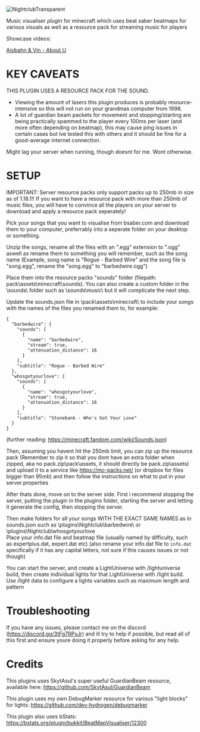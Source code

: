 ![NightclubTransparent](https://user-images.githubusercontent.com/54047826/142924925-12f92508-5d89-4724-a9ce-d39fd3d6a539.png)

Music visualiser *plugin* for minecraft which uses beat saber beatmaps for various visuals as well as a resource pack for streaming music for players

Showcase videos: 

[Aiobahn & Vin - About U](https://streamable.com/ou4cdr)

# KEY CAVEATS

THIS PLUGIN USES A RESOURCE PACK FOR THE SOUND. 
- Viewing the amount of lasers this plugin produces is probably resource-intensive so this will not run on your grandmas computer from 1998. 
- A lot of guardian beam packets for movement and stopping/starting are being practically spammed to the player every 100ms per laser (and more often depending on beatmap), this may cause ping issues in certain cases but ive tested this with others and it should be fine for a good-average internet connection.

Might lag your server when running, though doesnt for me. Wont otherwise. 

# SETUP


IMPORTANT: Server resource packs only support packs up to 250mb in size as of 1.18.1!! If you want to have a resource pack with more than 250mb of music files, you will have to convince all the players on your server to download and apply a resource pack seperately!

Pick your songs that you want to visualise from bsaber.com and download them to your computer, preferrably into a seperate folder on your desktop or something.

Unzip the songs, rename all the files with an ".egg" extension to ".ogg" aswell as rename them to something you will remember, such as the song name (Example, song name is "Rogue - Barbed Wire" and the song file is "song.egg", rename the "song.egg" to "barbedwire.ogg")

Place them into the resource packs "sounds" folder (filepath: pack\assets\minecraft\sounds). You can also create a custom folder in the \sounds\ folder such as \sounds\music\ but it will complicate the next step.

Update the sounds.json file in \pack\assets\minecraft\ to include your songs with the names of the files you renamed them to, for example:

```
{
  "barbedwire": {
    "sounds": [
      {
        "name": "barbedwire",
        "stream": true,
        "attenuation_distance": 16
      }
    ],
    "subtitle": "Rogue - Barbed Wire"
  },
  "whosgotyourlove": {
    "sounds": [
      {
        "name": "whosgotyourlove",
        "stream": true,
        "attenuation_distance": 16
      }
    ],
    "subtitle": "Stonebank - Who's Got Your Love"
  } 
}
```
(further reading: https://minecraft.fandom.com/wiki/Sounds.json)

Then, assuming you havent hit the 250mb limit, you can zip up the resource pack (Remember to zip it so that you dont have an extra folder when zipped, aka no pack.zip\pack\assets\, it should directly be pack.zip\assets\) and upload it to a service like https://mc-packs.net/ (or dropbox for files bigger than 95mb) and then follow the instructions on what to put in your server.properties

After thats done, move on to the server side. First i recommend stopping the server, putting the plugin in the plugins folder, starting the server and letting it generate the config, then stopping the server.

Then make folders for all your songs WITH THE EXACT SAME NAMES as in sounds.json such as \plugins\Nightclub\barbedwire\ or \plugins\Nightclub\whosgotyourlove\
Place your info.dat file and beatmap file (usually named by difficulty, such as expertplus.dat, expert.dat etc)
(also rename your info.dat file to ``info.dat`` specifically if it has any capital letters, not sure if this causes issues or not though)

You can start the server, and create a LightUniverse with /lightuniverse build, then create individual lights for that LightUniverse with /light build. Use /light data to configure a lights variables such as maximum length and pattern 

# Troubleshooting

If you have any issues, please contact me on the discord (https://discord.gg/3tFg7RPvJr) and ill try to help if possible, but read all of this first and ensure youre doing it properly before asking for any help.
  
# Credits
  
This plugins uses SkytAsul's super useful GuardianBeam resource, available here: https://github.com/SkytAsul/GuardianBeam

This plugin uses my own DebugMarker resource for various "light blocks" for lights: https://github.com/dev-hydrogen/debugmarker

This plugin also uses bStats: https://bstats.org/plugin/bukkit/BeatMapVisualiser/12300
